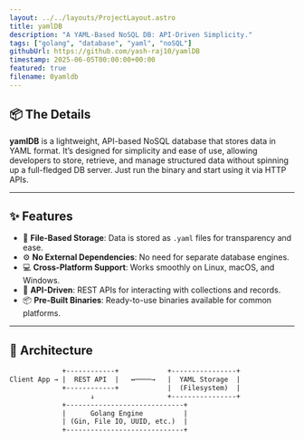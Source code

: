 ```yaml
---
layout: ../../layouts/ProjectLayout.astro
title: yamlDB
description: "A YAML-Based NoSQL DB: API-Driven Simplicity."
tags: ["golang", "database", "yaml", "noSQL"]
githubUrl: https://github.com/yash-raj10/yamlDB
timestamp: 2025-06-05T00:00:00+00:00
featured: true
filename: 0yamldb
---
```


## 📦 The Details

**yamlDB** is a lightweight, API-based NoSQL database that stores data in YAML format. It’s designed for simplicity and ease of use, allowing developers to store, retrieve, and manage structured data without spinning up a full-fledged DB server. Just run the binary and start using it via HTTP APIs.

---

## ✨ Features

- 📁 **File-Based Storage**: Data is stored as `.yaml` files for transparency and ease.
- ⚙️ **No External Dependencies**: No need for separate database engines.
- 💻 **Cross-Platform Support**: Works smoothly on Linux, macOS, and Windows.
- 🔌 **API-Driven**: REST APIs for interacting with collections and records.
- 📦 **Pre-Built Binaries**: Ready-to-use binaries available for common platforms.

---

## 🧠 Architecture

```txt
             +------------+            +----------------+
Client App → |  REST API  |   ↔────→   |  YAML Storage  |
             +------------+            |  (Filesystem)  |
                    ↓                  +----------------+
             +-----------------------------+
             |      Golang Engine          |
             | (Gin, File IO, UUID, etc.)  |
             +-----------------------------+
```
